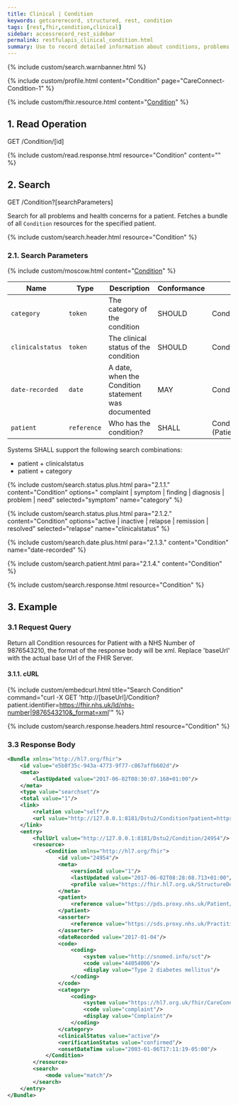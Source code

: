 ```yaml
---
title: Clinical | Condition
keywords: getcarerecord, structured, rest, condition
tags: [rest,fhir,condition,clinical]
sidebar: accessrecord_rest_sidebar
permalink: restfulapis_clinical_condition.html
summary: Use to record detailed information about conditions, problems or diagnoses recognized by a clinician. There are many uses e.g. recording a diagnosis during an encounter; populating a problem list or a summary statement, such as a discharge summary.
---
```

{% include custom/search.warnbanner.html %}

{% include custom/profile.html content="Condition" page="CareConnect-Condition-1" %}

{% include custom/fhir.resource.html content="[Condition](https://www.hl7.org/fhir/DSTU2/condition.html#search)" %}


## 1. Read Operation ##

<div markdown="span" class="alert alert-success" role="alert">
GET /Condition/[id]</div>

{% include custom/read.response.html resource="Condition" content="" %}

## 2. Search ##

<div markdown="span" class="alert alert-success" role="alert">
GET /Condition?[searchParameters]</div>

Search for all problems and health concerns for a patient. Fetches a bundle of all `Condition` resources for the specified patient.

{% include custom/search.header.html resource="Condition" %}

### 2.1. Search Parameters ###

{% include custom/moscow.html content="[Condition](https://www.hl7.org/fhir/DSTU2/condition.html#search)" %}

| Name | Type | Description | Conformance  | Path |
|------|------|-------------|-------|------|
| `category` | `token` | The category of the condition | SHOULD| Condition.category |
| `clinicalstatus` | `token` | The clinical status of the condition | SHOULD | 	Condition.clinicalStatus |
| `date-recorded` | `date` | A date, when the Condition statement was documented | MAY  | Condition.dateRecorded |
| `patient` | `reference` | Who has the condition? | SHALL | Condition.patient<br>(Patient) |

Systems SHALL support the following search combinations:

* patient + clinicalstatus
* patient + category

{% include custom/search.status.plus.html para="2.1.1." content="Condition" options="
complaint | symptom | finding | diagnosis | problem | need" selected="symptom" name="category" %}

{% include custom/search.status.plus.html para="2.1.2." content="Condition" options="active | inactive | relapse | remission | resolved" selected="relapse" name="clinicalstatus" %}

{% include custom/search.date.plus.html para="2.1.3." content="Condition" name="date-recorded" %}

{% include custom/search.patient.html para="2.1.4." content="Condition" %}

{% include custom/search.response.html resource="Condition" %}

## 3. Example ##

### 3.1 Request Query ###

Return all Condition resources for Patient with a NHS Number of 9876543210, the format of the response body will be xml. Replace 'baseUrl' with the actual base Url of the FHIR Server.

#### 3.1.1. cURL ####

{% include custom/embedcurl.html title="Search Condition" command="curl -X GET  'http://[baseUrl]/Condition?patient.identifier=https://fhir.nhs.uk/Id/nhs-number|9876543210&_format=xml'" %}

{% include custom/search.response.headers.html resource="Condition" %}

### 3.3 Response Body ###

```xml
<Bundle xmlns="http://hl7.org/fhir">
    <id value="e5b8f35c-943a-4773-9f77-c867affb602d"/>
    <meta>
        <lastUpdated value="2017-06-02T08:30:07.168+01:00"/>
    </meta>
    <type value="searchset"/>
    <total value="1"/>
    <link>
        <relation value="self"/>
        <url value="http://127.0.0.1:8181/Dstu2/Condition?patient=https%3A%2F%2Fpds.proxy.nhs.uk%2FPatient%2F9876543210"/>
    </link>
    <entry>
        <fullUrl value="http://127.0.0.1:8181/Dstu2/Condition/24954"/>
        <resource>
            <Condition xmlns="http://hl7.org/fhir">
                <id value="24954"/>
                <meta>
                    <versionId value="1"/>
                    <lastUpdated value="2017-06-02T08:28:08.713+01:00"/>
                    <profile value="https://fhir.hl7.org.uk/StructureDefinition/CareConnect-Condition-1"/>
                </meta>
                <patient>
                    <reference value="https://pds.proxy.nhs.uk/Patient/9876543210"/>
                </patient>
                <asserter>
                    <reference value="https://sds.proxy.nhs.uk/Practitioner/C5206458"/>
                </asserter>
                <dateRecorded value="2017-01-04"/>
                <code>
                    <coding>
                        <system value="http://snomed.info/sct"/>
                        <code value="44054006"/>
                        <display value="Type 2 diabetes mellitus"/>
                    </coding>
                </code>
                <category>
                    <coding>
                        <system value="https://hl7.org.uk/fhir/CareConnect-ConditionCategory-1"/>
                        <code value="complaint"/>
                        <display value="Complaint"/>
                    </coding>
                </category>
                <clinicalStatus value="active"/>
                <verificationStatus value="confirmed"/>
                <onsetDateTime value="2003-01-06T17:11:19-05:00"/>
            </Condition>
        </resource>
        <search>
            <mode value="match"/>
        </search>
    </entry>
</Bundle>
```
